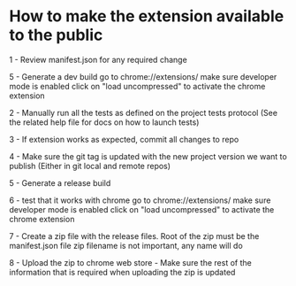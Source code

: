 # How to make the extension available to the public


1 - Review manifest.json for any required change

5 - Generate a dev build
    go to chrome://extensions/
    make sure developer mode is enabled
    click on "load uncompressed" to activate the chrome extension

2 - Manually run all the tests as defined on the project tests protocol
    (See the related help file for docs on how to launch tests)

3 - If extension works as expected, commit all changes to repo

4 - Make sure the git tag is updated with the new project version we want to publish
    (Either in git local and remote repos)

5 - Generate a release build

6 - test that it works with chrome
    go to chrome://extensions/
    make sure developer mode is enabled
    click on "load uncompressed" to activate the chrome extension

7 - Create a zip file with the release files. Root of the zip must be the manifest.json file
    zip filename is not important, any name will do
    
8 - Upload the zip to chrome web store
    - Make sure the rest of the information that is required when uploading the zip is updated
